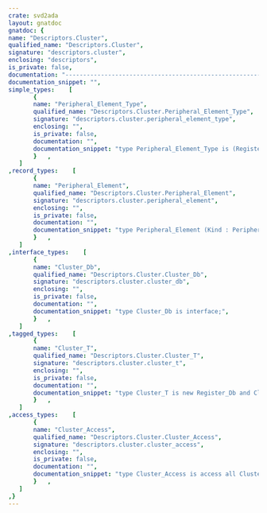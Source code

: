```yaml
---
crate: svd2ada
layout: gnatdoc
gnatdoc: {
name: "Descriptors.Cluster",
qualified_name: "Descriptors.Cluster",
signature: "descriptors.cluster",
enclosing: "descriptors",
is_private: false,
documentation: "----------------------------------------------------------------------------\n                                                                          --\n                          SVD Binding Generator                           --\n                                                                          --\n                    Copyright (C) 2015-2019, AdaCore                      --\n                                                                          --\n SVD2Ada is free software;  you can  redistribute it  and/or modify it    --\n under terms of the  GNU General Public License as published  by the Free --\n Software  Foundation;  either version 3,  or (at your option) any later  --\n version.  SVD2Ada is distributed in the hope that it will be useful, but --\n WITHOUT ANY WARRANTY;  without even the  implied warranty of MERCHANTA-  --\n BILITY or FITNESS FOR A PARTICULAR PURPOSE.  See the GNU General Public  --\n License for  more details.  You should have  received  a copy of the GNU --\n General Public License  distributed with SVD2Ada; see file COPYING3.  If --\n not, go to http://www.gnu.org/licenses for a complete copy of the        --\n license.                                                                 --\n                                                                          --\n----------------------------------------------------------------------------",
documentation_snippet: "",
simple_types:    [
       {
       name: "Peripheral_Element_Type",
       qualified_name: "Descriptors.Cluster.Peripheral_Element_Type",
       signature: "descriptors.cluster.peripheral_element_type",
       enclosing: "",
       is_private: false,
       documentation: "",
       documentation_snippet: "type Peripheral_Element_Type is (Register_Element, Cluster_Element);",
       }   ,
   ]
,record_types:    [
       {
       name: "Peripheral_Element",
       qualified_name: "Descriptors.Cluster.Peripheral_Element",
       signature: "descriptors.cluster.peripheral_element",
       enclosing: "",
       is_private: false,
       documentation: "",
       documentation_snippet: "type Peripheral_Element (Kind : Peripheral_Element_Type := Register_Element)\nis record\n   case Kind is\n      when Register_Element =>\n         Reg     : Register_Access;\n      when Cluster_Element =>\n         Cluster : Cluster_Access;\n   end case;\nend record;",
       }   ,
   ]
,interface_types:    [
       {
       name: "Cluster_Db",
       qualified_name: "Descriptors.Cluster.Cluster_Db",
       signature: "descriptors.cluster.cluster_db",
       enclosing: "",
       is_private: false,
       documentation: "",
       documentation_snippet: "type Cluster_Db is interface;",
       }   ,
   ]
,tagged_types:    [
       {
       name: "Cluster_T",
       qualified_name: "Descriptors.Cluster.Cluster_T",
       signature: "descriptors.cluster.cluster_t",
       enclosing: "",
       is_private: false,
       documentation: "",
       documentation_snippet: "type Cluster_T is new Register_Db and Cluster_Db with record\n   Name            : Unbounded_String;\n   Xml_Id          : Unbounded_String;\n   Type_Name       : Unbounded_String;\n   Type_Holder     : Cluster_Access := null;\n   Ada_Type        : Type_Holders.Holder;\n   Description     : Unbounded_String;\n   Is_Overlapping   : Boolean := False;\n   Overlap_Suffix   : Unbounded_String;\n   Address_Offset  : Natural;\n   Reg_Properties  : Register_Properties_T := Null_Register_Property;\n   Dim             : Positive := 1;\n   Dim_Increment   : Natural := 4;\n   Dim_Index       : Unbounded_String;\n   Content         : Peripheral_Element_Vectors.Vector;\nend record;",
       }   ,
   ]
,access_types:    [
       {
       name: "Cluster_Access",
       qualified_name: "Descriptors.Cluster.Cluster_Access",
       signature: "descriptors.cluster.cluster_access",
       enclosing: "",
       is_private: false,
       documentation: "",
       documentation_snippet: "type Cluster_Access is access all Cluster_T;",
       }   ,
   ]
,}
---
```

